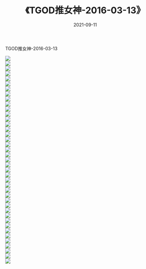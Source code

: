 ﻿---
layout: post
title:  《TGOD推女神-2016-03-13》
date:   2021-09-11
img: http://img.660000.xyz/Sharelink/网络美图/2021/TGOD推女神-2016-03-13/000.jpg
categories: [美女, 清纯, 唯美]
---

TGOD推女神-2016-03-13

  ![](http://img.660000.xyz/Sharelink/网络美图/2021/TGOD推女神-2016-03-13/001.jpg) <br> ![](http://img.660000.xyz/Sharelink/网络美图/2021/TGOD推女神-2016-03-13/002.jpg) <br> ![](http://img.660000.xyz/Sharelink/网络美图/2021/TGOD推女神-2016-03-13/003.jpg) <br> ![](http://img.660000.xyz/Sharelink/网络美图/2021/TGOD推女神-2016-03-13/004.jpg) <br> ![](http://img.660000.xyz/Sharelink/网络美图/2021/TGOD推女神-2016-03-13/005.jpg) <br> ![](http://img.660000.xyz/Sharelink/网络美图/2021/TGOD推女神-2016-03-13/006.jpg) <br> ![](http://img.660000.xyz/Sharelink/网络美图/2021/TGOD推女神-2016-03-13/007.jpg) <br> ![](http://img.660000.xyz/Sharelink/网络美图/2021/TGOD推女神-2016-03-13/008.jpg) <br> ![](http://img.660000.xyz/Sharelink/网络美图/2021/TGOD推女神-2016-03-13/009.jpg) <br> ![](http://img.660000.xyz/Sharelink/网络美图/2021/TGOD推女神-2016-03-13/010.jpg) <br> ![](http://img.660000.xyz/Sharelink/网络美图/2021/TGOD推女神-2016-03-13/011.jpg) <br> ![](http://img.660000.xyz/Sharelink/网络美图/2021/TGOD推女神-2016-03-13/012.jpg) <br> ![](http://img.660000.xyz/Sharelink/网络美图/2021/TGOD推女神-2016-03-13/013.jpg) <br> ![](http://img.660000.xyz/Sharelink/网络美图/2021/TGOD推女神-2016-03-13/014.jpg) <br> ![](http://img.660000.xyz/Sharelink/网络美图/2021/TGOD推女神-2016-03-13/015.jpg) <br> ![](http://img.660000.xyz/Sharelink/网络美图/2021/TGOD推女神-2016-03-13/016.jpg) <br> ![](http://img.660000.xyz/Sharelink/网络美图/2021/TGOD推女神-2016-03-13/017.jpg) <br> ![](http://img.660000.xyz/Sharelink/网络美图/2021/TGOD推女神-2016-03-13/018.jpg) <br> ![](http://img.660000.xyz/Sharelink/网络美图/2021/TGOD推女神-2016-03-13/019.jpg) <br> ![](http://img.660000.xyz/Sharelink/网络美图/2021/TGOD推女神-2016-03-13/020.jpg) <br> ![](http://img.660000.xyz/Sharelink/网络美图/2021/TGOD推女神-2016-03-13/021.jpg) <br> ![](http://img.660000.xyz/Sharelink/网络美图/2021/TGOD推女神-2016-03-13/022.jpg) <br> ![](http://img.660000.xyz/Sharelink/网络美图/2021/TGOD推女神-2016-03-13/023.jpg) <br> ![](http://img.660000.xyz/Sharelink/网络美图/2021/TGOD推女神-2016-03-13/024.jpg) <br> ![](http://img.660000.xyz/Sharelink/网络美图/2021/TGOD推女神-2016-03-13/025.jpg) <br> ![](http://img.660000.xyz/Sharelink/网络美图/2021/TGOD推女神-2016-03-13/026.jpg) <br> ![](http://img.660000.xyz/Sharelink/网络美图/2021/TGOD推女神-2016-03-13/027.jpg) <br> ![](http://img.660000.xyz/Sharelink/网络美图/2021/TGOD推女神-2016-03-13/028.jpg) <br> ![](http://img.660000.xyz/Sharelink/网络美图/2021/TGOD推女神-2016-03-13/029.jpg) <br> ![](http://img.660000.xyz/Sharelink/网络美图/2021/TGOD推女神-2016-03-13/030.jpg) <br> ![](http://img.660000.xyz/Sharelink/网络美图/2021/TGOD推女神-2016-03-13/031.jpg) <br> ![](http://img.660000.xyz/Sharelink/网络美图/2021/TGOD推女神-2016-03-13/032.jpg) <br> ![](http://img.660000.xyz/Sharelink/网络美图/2021/TGOD推女神-2016-03-13/033.jpg) <br> ![](http://img.660000.xyz/Sharelink/网络美图/2021/TGOD推女神-2016-03-13/034.jpg) <br> ![](http://img.660000.xyz/Sharelink/网络美图/2021/TGOD推女神-2016-03-13/035.jpg) <br> ![](http://img.660000.xyz/Sharelink/网络美图/2021/TGOD推女神-2016-03-13/036.jpg) <br> ![](http://img.660000.xyz/Sharelink/网络美图/2021/TGOD推女神-2016-03-13/037.jpg) <br> ![](http://img.660000.xyz/Sharelink/网络美图/2021/TGOD推女神-2016-03-13/038.jpg) <br> ![](http://img.660000.xyz/Sharelink/网络美图/2021/TGOD推女神-2016-03-13/039.jpg) <br> ![](http://img.660000.xyz/Sharelink/网络美图/2021/TGOD推女神-2016-03-13/040.jpg) <br> ![](http://img.660000.xyz/Sharelink/网络美图/2021/TGOD推女神-2016-03-13/041.jpg) <br>